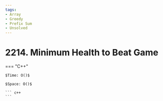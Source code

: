 ```yaml
---
tags:
- Array
- Greedy
- Prefix Sum
- Unsolved
---
```



# 2214. Minimum Health to Beat Game

=== "C++"

    $Time: O()$

    $Space: O()$

    ``` c++
    ```